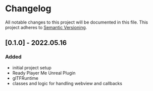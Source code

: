 # Changelog

All notable changes to this project will be documented in this file.
This project adheres to [Semantic Versioning](http://semver.org/).

## [0.1.0] - 2022.05.16

### Added

- initial project setup
- Ready Player Me Unreal Plugin
- glTFRuntime
- classes and logic for handling webview and callbacks

